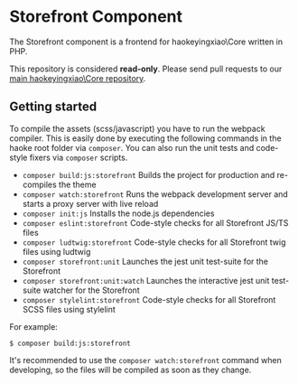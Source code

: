 Storefront Component
====================

The Storefront component is a frontend for haokeyingxiao\Core written in PHP. 

This repository is considered **read-only**. Please send pull requests
to our [main haokeyingxiao\Core repository](https://github.com/haokeyingxiao/haoke).


Getting started
---------

To compile the assets (scss/javascript) you have to run the webpack compiler.
This is easily done by executing the following commands in the haoke root folder via `composer`.
You can also run the unit tests and code-style fixers via `composer` scripts.

- `composer build:js:storefront`      Builds the project for production and re-compiles the theme
- `composer watch:storefront`         Runs the webpack development server and starts a proxy server with live reload
- `composer init:js`                  Installs the node.js dependencies
- `composer eslint:storefront`        Code-style checks for all Storefront JS/TS files
- `composer ludtwig:storefront`       Code-style checks for all Storefront twig files using ludtwig
- `composer storefront:unit`          Launches the jest unit test-suite for the Storefront
- `composer storefront:unit:watch`    Launches the interactive jest unit test-suite watcher for the Storefront
- `composer stylelint:storefront`     Code-style checks for all Storefront SCSS files using stylelint

For example:
```
$ composer build:js:storefront
```

It's recommended to use the `composer watch:storefront` command when developing, so the files will be compiled as soon as they change.
